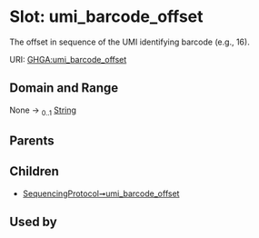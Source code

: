 
# Slot: umi_barcode_offset


The offset in sequence of the UMI identifying barcode (e.g., 16).

URI: [GHGA:umi_barcode_offset](https://w3id.org/GHGA/umi_barcode_offset)


## Domain and Range

None &#8594;  <sub>0..1</sub> [String](types/String.md)

## Parents


## Children

 *  [SequencingProtocol➞umi_barcode_offset](SequencingProtocol_umi_barcode_offset.md)

## Used by

